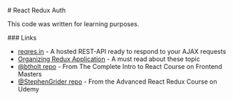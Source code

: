 # React Redux Auth

This code was written for learning purposes.

### Links

- [reqres.in](https://reqres.in/) - A hosted REST-API ready to respond to your AJAX requests
- [Organizing Redux Application](https://jaysoo.ca/2016/02/28/organizing-redux-application/) - A must read about these topic
- [@btholt repo](https://github.com/btholt/complete-intro-to-react-v4/) - From The Complete Intro to React Course on Frontend Masters
- [@StephenGrider repo](https://github.com/StephenGrider/AdvancedReduxCode) - From the Advanced React Redux Course on Udemy
